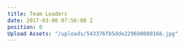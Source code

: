 ```yaml
---
title: Team Leaders
date: 2017-03-06 07:56:00 Z
position: 0
Upload Assets: "/uploads/543376fb5dde229690000166.jpg"
---
```


